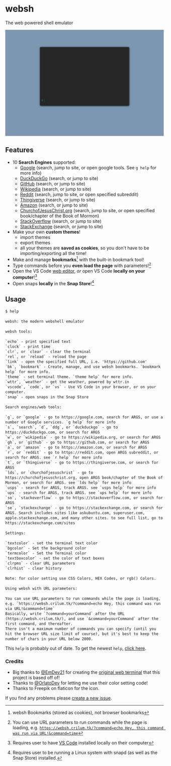 # websh

The web powered shell emulator

![websh gif](pics/websh-showoff.gif)

## Features
- 10 **Search Engines** supported:
  - [Google](https://google.com) (search, jump to site, or open google tools. See `g help` for more info)
  - [DuckDuckGo](https://duckduckgo.com) (search, or jump to site)
  - [GitHub](https://github.com) (search, or jump to site)
  - [Wikipedia](https://wikipedia.org) (search, or jump to site)
  - [Reddit](https://reddit.com) (search, jump to site, or open specified subreddit)
  - [Thingiverse](https://thingiverse.com) (search, or jump to site)
  - [Amazon](https://amazon.com) (search, or jump to site)
  - [ChurchofJesusChrist.org](https://churchofjesuschrist.org) (search, jump to site, or open specified book/chapter of the Book of Mormon)
  - [StackOverflow](https://stackoverflow.com) (search, or jump to site)
  - [StackExchange](https://stackexchange.com) (search, or jump to site)
- Make your own **custom themes**!
  - import themes
  - export themes
  - all your themes are **saved as cookies**, so you don't have to be importing/exporting all the time!
- Make and manage **bookmarks**[^1] with the built-in bookmark tool!
- Type commands before you **even load the page** with parameters![^2]
- Open the VS Code [web editor](https://vscode.dev), *or* open VS Code **locally on your computer**![^3]
- Open snaps **locally** in the **Snap Store**![^4]
## Usage
```
$ help

websh: the modern webshell emulator

websh tools:

`echo` - print specified text
`clock` - print time
`clr`, or `clear` - clear the terminal
`rel`, or `reload` - reload the page
`link` - open the specified full URL, i.e. 'https://github.com'
`bk`, `bookmark` - Create, manage, and use websh bookmarks. `bookmark help` for more info.
`theme` - set terminal theme. `theme help` for more info.
`wttr`, `weather` - get the weather, powered by wttr.in
`vscode`, `code`, or `vs` - Use VS Code in your browser, or on your computer.
`snap` - open snaps in the Snap Store

Search engines/web tools:

`g`, or `google` - go to https://google.com, search for ARGS, or use a number of Google services. `g help` for more info
`s`, `search`, `d`, `ddg`, or `duckduckgo` - go to https://duckduckgo.com, or search for ARGS
`w`, or `wikipedia` - go to https://wikipedia.org, or search for ARGS
`gh`, or `github` - go to https://github.com, or search for ARGS
`a`, or `amazon` - go to https://amazon.com, or search for ARGS
`r`, or `reddit` - go to https://reddit.com, open ARGS subreddit, or search for ARGS. see `r help` for more info
`t`, or `thingiverse` - go to https://thingiverse.com, or search for ARGS
`lds`, or `churchofjesuschrist` - go to https://churchofjesuschrist.org, open ARGS book/chapter of the Book of Mormon, or search for ARGS. see `lds help` for more info
`usps` - search for ARGS, track ARGS. see `usps help` for more info
`ups` - search for ARGS, track ARGS. see `ups help` for more info
`so`, `stackoverflow` - go to https://stackoverflow.com, or search for ARGS
`se`, `stackexchange` - go to https://stackexchange.com, or search for ARGS. Search includes sites like askubuntu.com, superuser.com, apple.stackexchange.com, and many other sites. to see full list, go to https://stackexchange.com/sites

Settings:

`textcolor` - set the terminal text color
`bgcolor` - Set the background color
`termcolor` - Set the Terminal color
`textboxcolor` - set the color of text boxes
`clrpms` - clear URL parameters
`clrhist` - clear history

Note: for color setting use CSS Colors, HEX Codes, or rgb() Colors.

Using websh with URL parameters:

You can use URL parameters to run commands while the page is loading, e.g. `https://websh.crilum.tk/?command=echo Hey, this command was run via URL!&command=time`
Basically, write `?command=yourCommand` after the URL (https://websh.crilum.tk/), and use `&command=yourCommand` after the first command, and thereafter.
There isn't a maximum number of commands you can specify (until you hit the browser URL size limit of course), but it's best to keep the number of chars in your URL below 2000.
```
This `help` is probably out of date. To get the newest `help`, [click here](https://websh.crilum.tk/?command=help).

### Credits
- Big thanks to [@EmDev21](https://github.com/EmDev21) for creating the [original web terminal](https://github.com/EmDev21/Dollar) that this project is based off of!
- Thanks to [@OrlatoDev](https://github.com/OrlatoDev) for letting me use their color setting code!
- Thanks to Freepik on flaticon for the icon.

If you find any problems please [create a new issue](https://github.com/Crilum/websh/issues/new/choose).

[^1]: websh Bookmarks (stored as cookies), not browser bookmarks
[^2]: You can use URL parameters to run commands while the page is loading, e.g. [`https://websh.crilum.tk/?command=echo Hey, this command was run via URL!&command=time`](https://websh.crilum.tk/?command=echo%20Hey,%20this%20command%20was%20run%20via%20URL!&command=time)
[^3]: Requires user to have [VS Code](https://code.visualstudio.com) installed locally on their computer
[^4]: Requires user to be running a Linux system with snapd (as well as the Snap Store) installed. 
